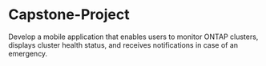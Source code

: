 # Capstone-Project
Develop a mobile application that enables users to monitor ONTAP clusters, displays cluster health status, and receives notifications in case of an emergency.
